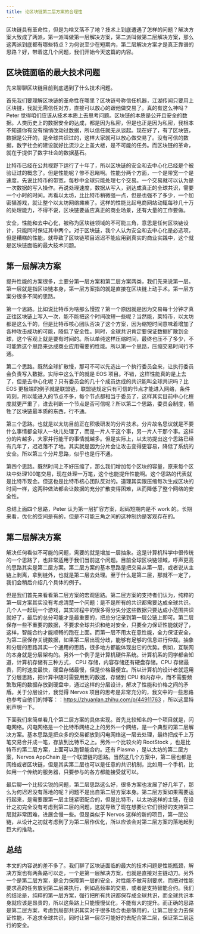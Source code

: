 ```yaml
---
title: 论区块链第二层方案的合理性
---
```


区块链具有革命性，但是为啥又落不了地？技术上到底遭遇了怎样的问题？解决方案大致成了两派，第一派叫做第一层解决方案，第二派叫做第二层解决方案，那么这两派到底都有哪些特点？为何说至少在短期内，第二层解决方案才是真正靠谱的思路？好，带着这几个问题，我们开始今天这篇的内容。

## 区块链面临的最大技术问题

先来聊聊区块链目前到底遇到了什么技术问题。

首先我们要理解区块链的革命性在哪里？区块链号称信任机器，江湖传闻只要用上区块链，我就无需信任对方，直接可以放心的跟他做交易了。真的有这么神吗？Peter 觉得咱们应该从技术本质上去思考问题。区块链的本质是公开且安全的数据。人类历史上的数据安全的达成，都是因为私密，但是也正是因为私密，我根本不知道你有没有悄悄改动过数据，所以信任就无从谈起。现在好了，有了区块链，数据是公开的，是全球共识过的，这样大家就可以放心做交易了。没有可信的数据，数字社会的建设就好比流沙之上盖大楼，是不可能的任务。而区块链的革命，就在于提供了数字社会的数据基石。

比特币已经在公共视野下运行了十年了，所以区块链的安全和去中心化已经是个被验证过的概念了。但是性能呢？惨不忍睹啊。性能分两个方面，一个是带宽一个是速度。先说比特币的带宽，每秒中全球只能处理七个交易。一个交易就可以认为是一次数据的写入操作。再说处理速度，数据从写入，到达成真正的全球共识，需要一个小时的时间。再看以太坊，比比特币稍微强一点，但是也强不了多少，一个加密猫游戏，就让整个以太坊网络瘫痪了。这样的性能比起电商网站动辄每秒几十万的处理能力，不得不说，区块链要适应真正的商业场景，还有大量的工作要做。

安全，性能和去中心化，被称为区块链领域的不可能三角，意思是任何区块链设计，只能同时保证其中两个。对于区块链，我个人认为安全和去中心化是必选项，但是糟糕的性能，就导致了区块链项目迟迟不能应用到真实的商业实践中，这个就是区块链面临的最大技术问题。


## 第一层解决方案

提升性能的方案很多，主要分第一层方案和第二层方案两类，我们先来说第一层。第一层就是指区块链本身，第一层方案指的就是直接在区块链上动手术。第一层方案分很多不同的思路。

第一个思路。比如说比特币为啥那么慢捏？第一个原因就是因为交易每十分钟才真正往区块链上写入一次，能不能把这个时间改短一些呢？当然能，莱特币，以太坊都是这么干的，但是比特币核心团队否决了这个方案，因为缩短时间意味着增加了各种攻击成功的可能，降低了安全性。同时，全球共识肯定要保证数据扩散到全球，这个客观上就是要有时间的。所以单纯这样压缩时间，最终也压不了多少，不可能靠这个思路来达成商业应用需要的性能。所以第一个思路，压缩交易时间行不通。

第二个思路。既然全球扩散慢，那可不可以先选出一个执行委员会来，让执行委员会负责写入数据。实际中这么干的就是 EOS 项目。不错，这样性能真的是上去了，但是去中心化呢？只有委员会的几十个成员达成的共识能叫全球共识吗？比 EOS 更极端的例子就是联盟链，联盟链规定只有可信的节点才能进入网络，条件苛刻，所以能进入的节点不多，每个节点都相当于委员了，这样其实目前中心化程度就更严重了，谁去判断一个节点是否可信呢？所以第二个思路，委员会制度，牺牲了区块链最本质的东西，行不通。

第三个思路。也就是以太坊目前正在积极研发的分片技术。分片故名思议就是不要什么事情都全球人一块儿处理了，而是一片人干这个事，另一片人干那个事。这样分的片越多，大家并行能干的事情就越多。但是实际上，以太坊提出这个思路已经有几年了，迟迟落不了地。其实就是因为分片会让攻击变得更容易，降低了系统的安全。所以第三个分片思路，似乎也是行不通。

第四个思路。既然时间上不好压缩了，那么我们增加每个区块的容量，原来每个区块中处理100笔交易，现在处理一万笔，这个也能提升性能啊。这个思路的代表就是比特币现金。但这也是比特币核心团队反对的。道理其实跟压缩每次生成区块的时间一样，这两种做法都会让数据的充分扩散变得困难，从而降低了整个网络的安全性。

总结上面四个思路，Peter 认为第一层扩容方案，起码短期内是不 work 的。长期来看，优化的空间是有的，但是不可能三角之间的这种制约是客观存在的。


## 第二层解决方案

解决任何看似不可能的问题，需要的就是增加一层抽象。这是计算机科学中很传统的一个思路了，也非常适用于我们当前这个问题。目前全球区块链领域，呼声更高的思路其实是第二层方案。第二层方案的基本思路是把交易从第一层，或者说从主链上剥离，拿到链外，也就是第二层去处理。至于什么是第二层，那就不一定了，我们会稍后介绍几个具体的例子。

但是我们首先来看看第二层方案的宏观思路。第二层方案的支持者们认为，纯粹的第一层方案其实没有考虑清楚一个问题：是不是所有的共识都需要达成全球共识。几个人一起玩一个游戏，其实过程中的很多得分失分这些数据只要达成小范围共识就好了，最后的总分可能才是最重要的，把总分记录到第一层公链上即可。第二层保存一些不重要的数据，不要求全球共识和绝对安全，只要全力保证性能就好了，这样，智能合约才能顺畅的跑在上面。而第一层不用太在意性能，全力保证安全，为第二层保存关键数据，如果第二层出现分歧，能够有足够的信息进行仲裁。抽象和分层的思路其实一个通用的思路，很多地方都能体现出它的优势。例如，互联网的本身就是分层架构的。另外一个例子是计算机硬件系统。计算机系的同学都会知道，计算机存储有三种方式， CPU 存储，内容存储还有硬盘存储。CPU 存储最贵，同时速度最快，硬盘存储最慢，但是价格最便宜。所以计算机的设计者就运用了分层思路，把计算中随时需要用到的数据，存储到 CPU 和内存中，而不需要频繁取用的数据存放到硬盘中，通过这样的分层设计，解决了性能和价格之间的矛盾。关于分层设计，我觉得 Nervos 项目的思考是非常充分的，我文中的一些思路也参考自他们的博客：：https://zhuanlan.zhihu.com/p/44911763 ，所以这里特别声明一下。

下面我们来简单看几个第二层方案的具体实现。首先比较知名的一个项目就是，闪电网络。闪电网络是一个比特币网络之上的另外一个网络，是一个典型的第二层解决方案。基本思路是把众多的交易都放到闪电网络这一层去处理，最终把成千上万笔交易合并成一笔，存放到比特币之上。另外一个比较火的 RootStock ，也是比特币的第二层方案，上面可以跑智能合约。还有 Plasma ，是以太坊的第二层方案，Nervos AppChain 是一个联盟链的思路。当然这几个方案中，第二层也都是网络或者区块链，但是其实第二层也可以是任意的共识机制，比如用一个手机，比如用一个传统的服务器，只要参与的各方都能接受就可以。

最后聊一个比较尖锐的问题，第二层思路这么好，很多方案也发展了好几年了，那么为何迟迟没有落地的呢？问题不是出自第二层方案本身。第二层方案如果需要运行起来，是需要跟第一层主链紧密配合的，但是比特币，以太坊这样的主链，在设计之初完全没有考虑到第二层的问题，这就导致了现在想要让它们很好的支持第二层就非常困难，进展会慢一些。但是类似于 Nervos 这样的新的项目，第一层公链，从设计之初就考虑到了为第二层作优化，所以应该会对第二层方案的落地起到巨大的推动。

## 总结

本文的内容说的差不多了。我们聊了区块链面临的最大的技术问题是性能瓶颈，解决方案也有两条路可以走，一个是第一层解决方案，也就是直接对主链动刀。另外一个是第二层方案，是全力保障第一层的安全，对性能不做苛刻要求，而把对性能要求高的任务放到第二层来执行，例如高频率的交易，或者是支持智能合约。我们的结论是，纯粹的第一层方案，强行把所有共识都保存成全球共识，而全球共识本身就应该是昂贵的，所以这条路上只能慢慢优化，不能有大的提升。而正确的思路是第二层方案，考虑到局部共识其实对于很多场合也是够用的，让第二层全力去保证性能，不追求全球共识，同时让第一层尽可能好的去配合第二层，保证第二层运行的安全。
